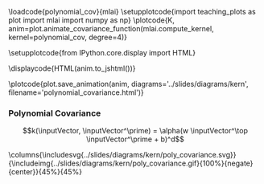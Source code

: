 \loadcode{polynomial_cov}{mlai}
\setupplotcode{import teaching_plots as plot
import mlai
import numpy as np}
\plotcode{K, anim=plot.animate_covariance_function(mlai.compute_kernel, 
                                         kernel=polynomial_cov, degree=4)}

\setupplotcode{from IPython.core.display import HTML}

\displaycode{HTML(anim.to_jshtml())}

\plotcode{plot.save_animation(anim, 
                    diagrams='../slides/diagrams/kern', 
				    filename='polynomial_covariance.html')}


### Polynomial Covariance

$$k(\inputVector, \inputVector^\prime) = \alpha(w \inputVector^\top
\inputVector^\prime + b)^d$$

\columns{\includesvg{../slides/diagrams/kern/poly_covariance.svg}}{\includeimg{../slides/diagrams/kern/poly_covariance.gif}{100%}{negate}{center}}{45%}{45%}

<!--\columns{
\includesvg{../slides/diagrams/kern/polynomial_covariance.svg}
}{
\includehtml{../slides/diagrams/kern/polynomial_covariance.html}{512}{384}
}{50%}{50%}-->

